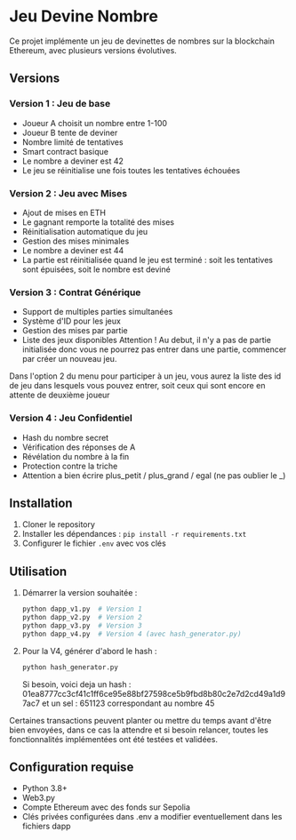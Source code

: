 # Jeu Devine Nombre 

Ce projet implémente un jeu de devinettes de nombres sur la blockchain Ethereum, avec plusieurs versions évolutives.

## Versions

### Version 1 : Jeu de base
- Joueur A choisit un nombre entre 1-100
- Joueur B tente de deviner
- Nombre limité de tentatives
- Smart contract basique
- Le nombre a deviner est 42
- Le jeu se réinitialise une fois toutes les tentatives échouées

### Version 2 : Jeu avec Mises
- Ajout de mises en ETH
- Le gagnant remporte la totalité des mises
- Réinitialisation automatique du jeu
- Gestion des mises minimales
- Le nombre a deviner est 44
- La partie est réinitialisée quand le jeu est terminé : soit les tentatives sont épuisées, soit le nombre est deviné


### Version 3 : Contrat Générique
- Support de multiples parties simultanées
- Système d'ID pour les jeux
- Gestion des mises par partie
- Liste des jeux disponibles
Attention !  Au debut, il n'y a pas de partie initialisée donc vous ne pourrez pas entrer dans une partie, commencer par créer un nouveau jeu.  

Dans l'option 2 du menu pour participer à un jeu, vous aurez la liste des id de jeu dans lesquels vous pouvez entrer, soit ceux qui sont encore en attente de deuxième joueur

### Version 4 : Jeu Confidentiel
- Hash du nombre secret
- Vérification des réponses de A
- Révélation du nombre à la fin
- Protection contre la triche
- Attention a bien écrire plus_petit / plus_grand / egal (ne pas oublier le _)

## Installation
1. Cloner le repository
2. Installer les dépendances : `pip install -r requirements.txt`
3. Configurer le fichier `.env` avec vos clés

## Utilisation
1. Démarrer la version souhaitée :
   ```bash
   python dapp_v1.py  # Version 1
   python dapp_v2.py  # Version 2
   python dapp_v3.py  # Version 3
   python dapp_v4.py  # Version 4 (avec hash_generator.py)
   ```

2. Pour la V4, générer d'abord le hash :
   ```bash
   python hash_generator.py
   ```

   Si besoin, voici deja un hash : 01ea8777cc3cf41c1ff6ce95e88bf27598ce5b9fbd8b80c2e7d2cd49a1d97ac7
   et un sel : 651123
   correspondant au nombre 45

Certaines transactions peuvent planter ou mettre du temps avant d'être bien envoyées, dans ce cas la attendre et si besoin relancer, toutes les fonctionnalités implémentées ont été testées et validées.  

## Configuration requise
- Python 3.8+
- Web3.py
- Compte Ethereum avec des fonds sur Sepolia
- Clés privées configurées dans .env a modifier eventuellement dans les fichiers dapp
